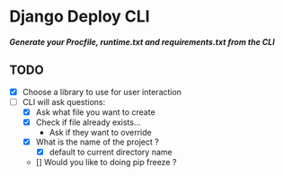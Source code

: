 # Django Deploy CLI
##### Generate your Procfile, runtime.txt and requirements.txt from the CLI

## TODO

* [x] Choose a library to use for user interaction
* [ ] CLI will ask questions:
  * [x] Ask what file you want to create
  * [x] Check if file already exists...
    * Ask if they want to override
  * [x] What is the name of the project ?
    * [x] default to current directory name
  * [] Would you like to doing pip freeze ?
